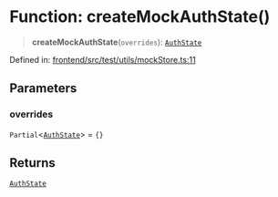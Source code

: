 # Function: createMockAuthState()

> **createMockAuthState**(`overrides`): [`AuthState`](../../../../store/slices/authSlice/type-aliases/AuthState.md)

Defined in: [frontend/src/test/utils/mockStore.ts:11](https://github.com/lsendel/sass/blob/ca8b2b87627589617e0de57047e1f50d53e78078/frontend/src/test/utils/mockStore.ts#L11)

## Parameters

### overrides

`Partial`\<[`AuthState`](../../../../store/slices/authSlice/type-aliases/AuthState.md)\> = `{}`

## Returns

[`AuthState`](../../../../store/slices/authSlice/type-aliases/AuthState.md)
